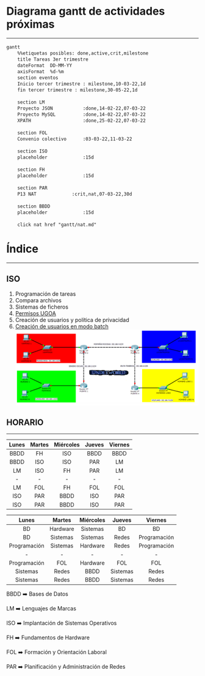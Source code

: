# Diagrama gantt de actividades próximas
---
```mermaid
gantt
    %%etiquetas posibles: done,active,crit,milestone
    title Tareas 3er trimestre
    dateFormat  DD-MM-YY
    axisFormat  %d-%m
    section eventos
    Inicio tercer trimestre : milestone,10-03-22,1d
    fin tercer trimestre : milestone,30-05-22,1d

    section LM
    Proyecto JSON           :done,14-02-22,07-03-22
    Proyecto MySQL          :done,14-02-22,07-03-22
    XPATH                   :done,25-02-22,07-03-22

    section FOL
    Convenio colectivo      :03-03-22,11-03-22

    section ISO
    placeholder             :15d

    section FH
    placeholder             :15d

    section PAR
    P13 NAT             :crit,nat,07-03-22,30d

    section BBDD
    placeholder             :15d
    
    click nat href "gantt/nat.md"
```

# Índice

---
## ISO
1. Programación de tareas
2. Compara archivos
3. Sistemas de ficheros
4. [Permisos UGOA](iso/permisosUgoa.md)
5. Creación de usuarios y política de privacidad
6. [Creación de usuarios en modo batch](iso/usuariosbash.md)
![](par/foto_underworld_enunciado.png)

## HORARIO

---

| Lunes | Martes | Miércoles | Jueves | Viernes |
|:-----:|:------:|:---------:|:------:|:-------:|
| BBDD  | FH     | ISO       | BBDD   | BBDD    |
| BBDD  | ISO    | ISO       | PAR    | LM      |
| LM    | ISO    | FH        | PAR    | LM      |
| -     | -      | -         | -      | -       |
| LM    | FOL    | FH        | FOL    | FOL     |
| ISO   | PAR    | BBDD      | ISO    | PAR     |
| ISO   | PAR    | BBDD      | ISO    | PAR     |

| Lunes | Martes | Miércoles | Jueves | Viernes |
|:-----:|:------:|:---------:|:------:|:-------:|
| BD  | Hardware     | Sistemas       | BD   | BD    |
| BD  | Sistemas    | Sistemas       | Redes    | Programación      |
| Programación    | Sistemas    | Hardware        | Redes    | Programación      |
| -     | -      | -         | -      | -       |
| Programación    | FOL    | Hardware        | FOL    | FOL     |
| Sistemas   | Redes    | BBDD      | Sistemas    | Redes     |
| Sistemas   | Redes    | BBDD      | Sistemas    | Redes     |

BBDD :arrow_right: Bases de Datos

LM :arrow_right: Lenguajes de Marcas

ISO :arrow_right: Implantación de Sistemas Operativos

FH :arrow_right: Fundamentos de Hardware

FOL :arrow_right: Formación y Orientación Laboral

PAR :arrow_right: Planificación y Administración de Redes
